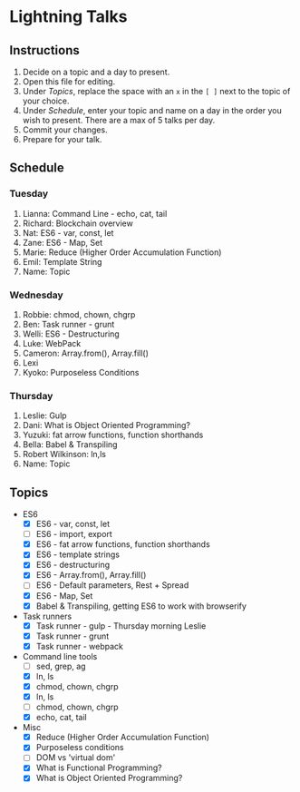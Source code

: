 # Lightning Talks

## Instructions

1. Decide on a topic and a day to present.
2. Open this file for editing.
3. Under _Topics_, replace the space with an `x` in the `[ ]` next to the topic of your choice.
4. Under _Schedule_, enter your topic and name on a day in the order you wish to present. There are a max of 5 talks per day.
5. Commit your changes.
6. Prepare for your talk.


## Schedule

### Tuesday


1. Lianna: Command Line - echo, cat, tail
2. Richard: Blockchain overview
3. Nat: ES6 - var, const, let
4. Zane: ES6 - Map, Set
5. Marie: Reduce (Higher Order Accumulation Function)
6. Emil: Template String
7. Name: Topic


### Wednesday

1. Robbie: chmod, chown, chgrp
2. Ben: Task runner - grunt
3. Welli: ES6 - Destructuring
4. Luke: WebPack
5. Cameron: Array.from(), Array.fill()
6. Lexi
7. Kyoko: Purposeless Conditions

### Thursday

1. Leslie: Gulp
2. Dani: What is Object Oriented Programming?
3. Yuzuki: fat arrow functions, function shorthands
4. Bella: Babel & Transpiling
5. Robert Wilkinson: ln,ls
6. Name: Topic


## Topics

* ES6
  * [x] ES6 - var, const, let
  * [ ] ES6 - import, export
  * [x] ES6 - fat arrow functions, function shorthands
  * [x] ES6 - template strings
  * [x] ES6 - destructuring
  * [x] ES6 - Array.from(), Array.fill()
  * [ ] ES6 - Default parameters, Rest + Spread
  * [x] ES6 - Map, Set
  * [x] Babel & Transpiling, getting ES6 to work with browserify

* Task runners
  * [x] Task runner - gulp - Thursday morning Leslie
  * [x] Task runner - grunt
  * [x] Task runner - webpack

* Command line tools
  * [ ] sed, grep, ag
  * [x] ln, ls
  * [x] chmod, chown, chgrp
  * [x] ln, ls
  * [ ] chmod, chown, chgrp
  * [x] echo, cat, tail

* Misc
  * [x] Reduce (Higher Order Accumulation Function)
  * [x] Purposeless conditions
  * [ ] DOM vs 'virtual dom'
  * [x] What is Functional Programming?
  * [x] What is Object Oriented Programming?
